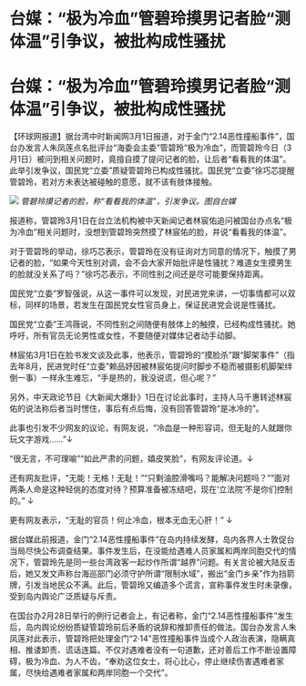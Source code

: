 # 台媒：“极为冷血”管碧玲摸男记者脸“测体温”引争议，被批构成性骚扰

# 台媒：“极为冷血”管碧玲摸男记者脸“测体温”引争议，被批构成性骚扰

【环球网报道】据台湾中时新闻网3月1日报道，对于金门“2.14恶性撞船事件”，国台办发言人朱凤莲点名批评台“海委会主委”管碧玲“极为冷血”，而管碧玲今日（3月1日）被问到相关问题时，竟擅自摸了提问记者的脸，让后者“看看我的体温”。此举引发争议，国民党“立委”质疑管碧玲已构成性骚扰。国民党“立委”徐巧芯提醒管碧玲，若对方未表达被碰触的意愿，就不该有肢体接触。

![](https://inews.gtimg.com/om_bt/Oxvn54nf4K-qJ1cYobTmUrxJZ0ivGzYtaapGuV5RBs7p8AA/1000)
_管碧玲摸记者的脸，称“看看我的体温”，引发争议。图自台媒_

报道称，管碧玲3月1日在台立法机构被中天新闻记者林宸佑追问被国台办点名“极为冷血”相关问题时，没想到管碧玲突然摸了林宸佑的脸，并说“看看我的体温”。

对于管碧玲的举动，徐巧芯表示，管碧玲在没有征询对方同意的情况下，触摸了男记者的脸，“如果今天性别对调，会不会大家开始批评是性骚扰？难道女生摸男生的脸就没关系了吗？”徐巧芯表示，不同性别之间还是尽可能要保持距离。

国民党“立委”罗智强说，从这一事件可以发现，对民进党来讲，一切事情都可以双标，同样的场景，若发生在国民党女性官员身上，保证民进党会说是性骚扰。

国民党“立委”王鸿薇说，不同性别之间随便有肢体上的触摸，已经构成性骚扰。她呼吁，所有官员无论男性或女性，不要随便对媒体记者动手动脚。

林宸佑3月1日在脸书发文谈及此事，他表示，管碧玲的“摸脸杀”跟“脚架事件”（指去年8月，民进党时任“立委”赖品妤因被林宸佑提问时脚步不稳而被摄影机脚架绊倒一事）一样永生难忘，“手是热的，我没说谎，但心呢？”

另外，中天政论节目《大新闻大爆卦》1日在讨论此事时，主持人马千惠转述林宸佑的说法称后者当时愣住，事后有点后悔，没有回答管碧玲“是冰冷的”。

此事也引发不少网友的议论，有网友说，“冷血是一种形容词，但无耻的人就跟你玩文字游戏……”↓

“很无言，不可理喻”“如此严肃的问题，嬉皮笑脸”，有网友评论道。↓

还有网友批评，“无能！无格！无耻！”“只剩油腔滑嘴吗？能解决问题吗？”“面对两条人命是这种轻佻的态度对待？预算准备被冻结吧，现在‘立法院’不是你们控制的。”
↓

更有网友表示，“无耻的官员！何止冷血，根本无血无心肝！” ↓

据台媒此前报道，金门“2.14恶性撞船事件”在岛内持续发酵，岛内各界人士敦促台当局尽快公布调查结果。事件发生后，在没能给遇难人员家属和两岸同胞交代的情况下，管碧玲先是同一些台湾政客一起炒作所谓“越界”问题。有关言论被大陆反击后，她又发文声称台海巡部门必须守护所谓“限制水域”，搬出“金门乡亲”作为挡箭牌，引发当地民众不满。此后，管碧玲又编造多个谎言，宣称事件发生时未录像，受到岛内舆论广泛质疑与斥责。

在国台办2月28日举行的例行记者会上，有记者称，金门“2.14恶性撞船事件”发生后，岛内舆论纷纷质疑管碧玲前后矛盾的说辞和推卸责任的做法。国台办发言人朱凤莲对此表示，管碧玲把处理金门“2·14”恶性撞船事件当成个人政治表演，隐瞒真相、推诿卸责、谎话连篇。不仅对遇难者没有一句道歉，还对善后工作不断设置障碍，极为冷血、为人不齿，“奉劝这位女士，将心比心，停止继续伤害遇难者家属，尽快给遇难者家属和两岸同胞一个交代”。

